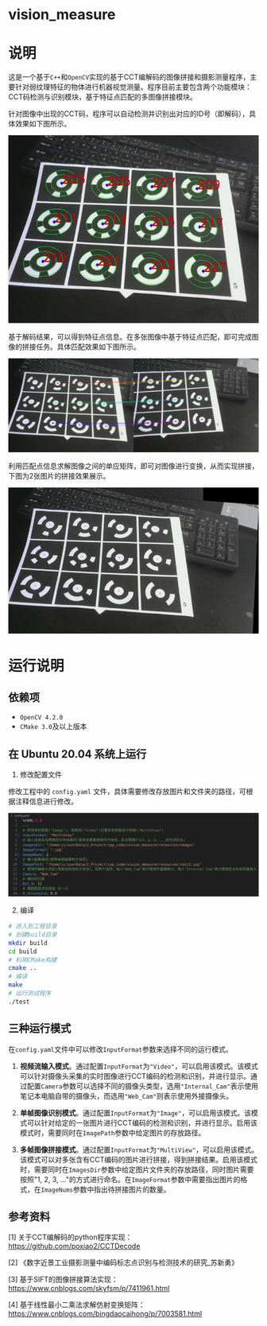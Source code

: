 # vision_measure

# 说明

这是一个基于`C++`和`OpenCV`实现的基于CCT编解码的图像拼接和摄影测量程序，主要针对弱纹理特征的物体进行机器视觉测量。程序目前主要包含两个功能模块：CCT码检测与识别模块，基于特征点匹配的多图像拼接模块。

针对图像中出现的CCT码，程序可以自动检测并识别出对应的ID号（即解码），具体效果如下图所示。

![image](https://github.com/JC-Yu/vision_measure/blob/main/resources/demo/cct_extraction_1.jpg)

基于解码结果，可以得到特征点信息。在多张图像中基于特征点匹配，即可完成图像的拼接任务。具体匹配效果如下图所示。

![image](https://github.com/JC-Yu/vision_measure/blob/main/resources/demo/image_matching_2.jpg)

利用匹配点信息求解图像之间的单应矩阵，即可对图像进行变换，从而实现拼接，下图为2张图片的拼接效果展示。

![image](https://github.com/JC-Yu/vision_measure/blob/main/resources/demo/imageStiched.jpg)

# 运行说明

## 依赖项

* `OpenCV 4.2.0`
* `CMake 3.0`及以上版本

## 在 Ubuntu 20.04 系统上运行

1. 修改配置文件

修改工程中的 `config.yaml` 文件，具体需要修改存放图片和文件夹的路径，可根据注释信息进行修改。

![image](https://github.com/JC-Yu/vision_measure/blob/main/resources/demo/config.png)

2. 编译

```bash
# 进入到工程目录
# 创建build目录
mkdir build
cd build
# 利用CMake构建
cmake ..
# 编译
make
# 运行测试程序
./test
```

## 三种运行模式

在`config.yaml`文件中可以修改`InputFormat`参数来选择不同的运行模式。

1. **视频流输入模式**。通过配置`InputFormat`为`"Video"`，可以启用该模式。该模式可以针对摄像头采集的实时图像进行CCT编码的检测和识别，并进行显示。通过配置`Camera`参数可以选择不同的摄像头类型，选用`"Internal_Cam"`表示使用笔记本电脑自带的摄像头，而选用`"Web_Cam"`则表示使用外接摄像头。

2. **单帧图像识别模式**。通过配置`InputFormat`为`"Image"`，可以启用该模式。该模式可以针对给定的一张图片进行CCT编码的检测和识别，并进行显示。启用该模式时，需要同时在`ImagePath`参数中给定图片的存放路径。

3. **多帧图像拼接模式**。通过配置`InputFormat`为`"MultiView"`，可以启用该模式。该模式可以对多张含有CCT编码的图片进行拼接，得到拼接结果。启用该模式时，需要同时在`ImagesDir`参数中给定图片文件夹的存放路径，同时图片需要按照"1, 2, 3, ..."的方式进行命名。在`ImageFormat`参数中需要指出图片的格式，在`ImageNums`参数中指出待拼接图片的数量。

## 参考资料

[1] 关于CCT编解码的python程序实现：https://github.com/poxiao2/CCTDecode

[2] 《数字近景工业摄影测量中编码标志点识别与检测技术的研究_苏新勇》

[3] 基于SIFT的图像拼接算法实现：https://www.cnblogs.com/skyfsm/p/7411961.html

[4] 基于线性最小二乘法求解仿射变换矩阵：https://www.cnblogs.com/bingdaocaihong/p/7003581.html